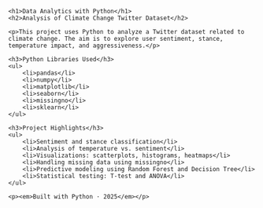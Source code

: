 <!DOCTYPE html>
<html>
<head>
    <title>Climate Change Twitter Dataset Analysis</title>
</head>
<body>

    <h1>Data Analytics with Python</h1>
    <h2>Analysis of Climate Change Twitter Dataset</h2>

    <p>This project uses Python to analyze a Twitter dataset related to climate change. The aim is to explore user sentiment, stance, temperature impact, and aggressiveness.</p>

    <h3>Python Libraries Used</h3>
    <ul>
        <li>pandas</li>
        <li>numpy</li>
        <li>matplotlib</li>
        <li>seaborn</li>
        <li>missingno</li>
        <li>sklearn</li>
    </ul>

    <h3>Project Highlights</h3>
    <ul>
        <li>Sentiment and stance classification</li>
        <li>Analysis of temperature vs. sentiment</li>
        <li>Visualizations: scatterplots, histograms, heatmaps</li>
        <li>Handling missing data using missingno</li>
        <li>Predictive modeling using Random Forest and Decision Tree</li>
        <li>Statistical testing: T-test and ANOVA</li>
    </ul>

    <p><em>Built with Python · 2025</em></p>

</body>
</html>
